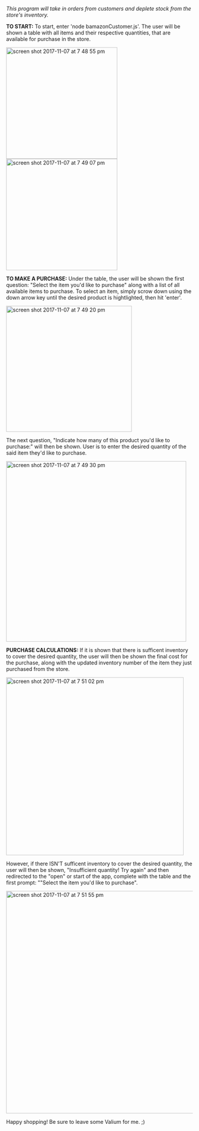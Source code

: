 
*This program will take in orders from customers and deplete stock from the store's inventory.* 

**TO START:**
To start, enter 'node bamazonCustomer.js'. The user will be shown a table with all items and their respective quantities, that are available for purchase in the store.

<img width="300" alt="screen shot 2017-11-07 at 7 48 55 pm" src="https://user-images.githubusercontent.com/24446599/32528201-5bff8db8-c3f7-11e7-90a7-f839bf017b4a.png">

<img width="300" alt="screen shot 2017-11-07 at 7 49 07 pm" src="https://user-images.githubusercontent.com/24446599/32528239-934c689a-c3f7-11e7-9b3e-f26012733b3e.png">

**TO MAKE A PURCHASE:**
Under the table, the user will be shown the first question: "Select the item you'd like to purchase" along with a list of all available items to purchase. To select an item, simply scrow down using the down arrow key until the desired product is hightlighted, then hit 'enter'.

<img width="339" alt="screen shot 2017-11-07 at 7 49 20 pm" src="https://user-images.githubusercontent.com/24446599/32528281-cc0eab98-c3f7-11e7-9daa-841f9e7ba93b.png">

The next question, "Indicate how many of this product you'd like to purchase:" will then be shown. User is to enter the desired quantity of the said item they'd like to purchase.

<img width="486" alt="screen shot 2017-11-07 at 7 49 30 pm" src="https://user-images.githubusercontent.com/24446599/32528262-b1a82f7c-c3f7-11e7-801c-c22268cc6210.png">

**PURCHASE CALCULATIONS:**
If it is shown that there is sufficent inventory to cover the desired quantity, the user will then be shown the final cost for the purchase, along with the updated inventory number of the item they just purchased from the store.

<img width="479" alt="screen shot 2017-11-07 at 7 51 02 pm" src="https://user-images.githubusercontent.com/24446599/32528307-f5808d34-c3f7-11e7-81e5-5c063d577ab1.png">


However, if there ISN'T sufficent inventory to cover the desired quantity, the user will then be shown, "Insufficient quantity! Try again" and then redirected to the "open" or start of the app, complete with the table and the first prompt: ""Select the item you'd like to purchase".

<img width="599" alt="screen shot 2017-11-07 at 7 51 55 pm" src="https://user-images.githubusercontent.com/24446599/32528331-135e3dc4-c3f8-11e7-8f4a-d26114e85ed9.png">


Happy shopping! Be sure to leave some Valium for me.  ;)

